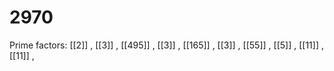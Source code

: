 # 2970

Prime factors: [[2]] , [[3]] , [[495]] , [[3]] , [[165]] , [[3]] , [[55]] , [[5]] , [[11]] , [[11]] , 